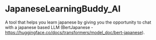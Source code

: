 # JapaneseLearningBuddy_AI
A tool that helps you learn japanese by giving you the opportunity to chat with a japanese based LLM (BertJapanese - https://huggingface.co/docs/transformers/model_doc/bert-japanese). 
